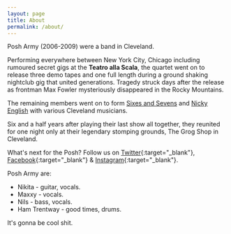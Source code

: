 ```yaml
---
layout: page
title: About
permalink: /about/
---
```

Posh Army (2006-2009) were a band in Cleveland.

Performing everywhere between New York City, Chicago including rumoured secret gigs at the **Teatro alla Scala**, the quartet went on to release three demo tapes and one full length during a ground shaking nightclub gig that united generations. Tragedy struck days after the release as frontman Max Fowler mysteriously disappeared in the Rocky Mountains.

The remaining members went on to form [Sixes and Sevens](http://notbob.bandcamp.com/album/meow-ep) and [Nicky English](https://vimeo.com/20271440) with various Cleveland musicians.

Six and a half years after playing their last show all together, they reunited for one night only at their legendary stomping grounds, The Grog Shop in Cleveland.

What's next for the Posh? Follow us on [Twitter](https://twitter.com/posharmyband){:target="_blank"}, [Facebook](https://www.facebook.com/posharmyband){:target="_blank"} & [Instagram](https://www.instagram.com/posharmyband){:target="_blank"}.

Posh Army are:

+ Nikita - guitar, vocals.
+ Maxxy - vocals.
+ Nils - bass, vocals.
+ Ham Trentway - good times, drums.

It's gonna be cool shit.
